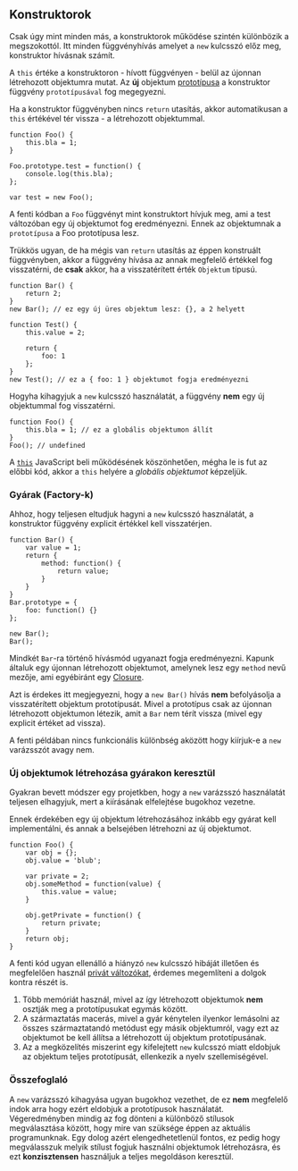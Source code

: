 ﻿## Konstruktorok

Csak úgy mint minden más, a konstruktorok működése szintén különbözik 
a megszokottól. Itt minden függvényhívás amelyet a `new` kulcsszó előz meg, 
konstruktor hívásnak számít.

A `this` értéke a konstruktoron - hívott függvényen - belül az újonnan létrehozott objektumra
mutat. Az **új** objektum [prototípusa](#object.prototype) a konstruktor függvény `prototípusával` fog megegyezni.

Ha a konstruktor függvényben nincs `return` utasítás, akkor automatikusan a `this` értékével tér vissza - a létrehozott objektummal.

    function Foo() {
        this.bla = 1;
    }

    Foo.prototype.test = function() {
        console.log(this.bla);
    };

    var test = new Foo();
	
A fenti kódban a `Foo` függvényt mint konstruktort hívjuk meg, ami a test változóban
egy új objektumot fog eredményezni. Ennek az objektumnak a `prototípusa` a Foo prototípusa lesz.

Trükkös ugyan, de ha mégis van `return` utasítás az éppen konstruált függvényben, akkor
a függvény hívása az annak megfelelő értékkel fog visszatérni, de **csak** akkor, ha a 
visszatérített érték `Objektum` típusú.

    function Bar() {
        return 2;
    }
    new Bar(); // ez egy új üres objektum lesz: {}, a 2 helyett

    function Test() {
        this.value = 2;

        return {
            foo: 1
        };
    }
    new Test(); // ez a { foo: 1 } objektumot fogja eredményezni
	
Hogyha kihagyjuk a `new` kulcsszó használatát, a függvény **nem** egy új objektummal fog visszatérni.

    function Foo() {
        this.bla = 1; // ez a globális objektumon állít
    }
    Foo(); // undefined

A [`this`](#function.this) JavaScript beli működésének köszönhetően, mégha le is
fut az előbbi kód, akkor a `this` helyére a *globális objektumot* képzeljük.

### Gyárak (Factory-k)

Ahhoz, hogy teljesen eltudjuk hagyni a `new` kulcsszó használatát, a konstruktor
függvény explicit értékkel kell visszatérjen.

    function Bar() {
        var value = 1;
        return {
            method: function() {
                return value;
            }
        }
    }
    Bar.prototype = {
        foo: function() {}
    };

    new Bar();
    Bar();

Mindkét `Bar`-ra történő hívásmód ugyanazt fogja eredményezni. Kapunk általuk 
egy újonnan létrehozott objektumot, amelynek lesz egy `method` nevű mezője,
ami egyébiránt egy [Closure](#function.closures).

Azt is érdekes itt megjegyezni, hogy a `new Bar()` hívás **nem** befolyásolja a
visszatérített objektum prototípusát. Mivel a prototípus csak az újonnan 
létrehozott objektumon létezik, amit a `Bar` nem térít vissza (mivel egy explicit
értéket ad vissza).

A fenti példában nincs funkcionális különbség aközött hogy kiírjuk-e a `new`
varázsszót avagy nem.

### Új objektumok létrehozása gyárakon keresztül

Gyakran bevett módszer egy projetkben, hogy a `new` varázsszó használatát 
teljesen elhagyjuk, mert a kiírásának elfelejtése bugokhoz vezetne.

Ennek érdekében egy új objektum létrehozásához inkább egy gyárat kell 
implementálni, és annak a belsejében létrehozni az új objektumot. 


    function Foo() {
        var obj = {};
        obj.value = 'blub';

        var private = 2;
        obj.someMethod = function(value) {
            this.value = value;
        }

        obj.getPrivate = function() {
            return private;
        }
        return obj;
    }

A fenti kód ugyan ellenálló a hiányzó `new` kulcsszó hibáját illetően és 
megfelelően használ [privát változókat](#function.closures), érdemes 
megemlíteni a dolgok kontra részét is.

 1. Több memóriát használ, mivel az így létrehozott objektumok **nem**
	osztják meg a prototípusukat egymás között.
 2. A származtatás macerás, mivel a gyár kénytelen ilyenkor lemásolni
	az összes származtatandó metódust egy másik objektumról, vagy ezt az objektumot
	be kell állítsa a létrehozott új objektum prototípusának.
 3. Az a megközelítés miszerint egy kifelejtett `new` kulcsszó miatt eldobjuk
	az objektum teljes prototípusát, ellenkezik a nyelv szellemiségével.

### Összefoglaló

A `new` varázsszó kihagyása ugyan bugokhoz vezethet, de ez **nem** megfelelő indok
arra hogy ezért eldobjuk a prototípusok használatát. Végeredményben mindig
az fog dönteni a különböző stílusok megválasztása között, hogy mire van
szüksége éppen az aktuális programunknak. Egy dolog azért elengedhetetlenül
fontos, ez pedig hogy megválasszuk melyik stílust fogjuk használni objektumok
létrehozásra, és ezt **konzisztensen** használjuk a teljes megoldáson keresztül.
